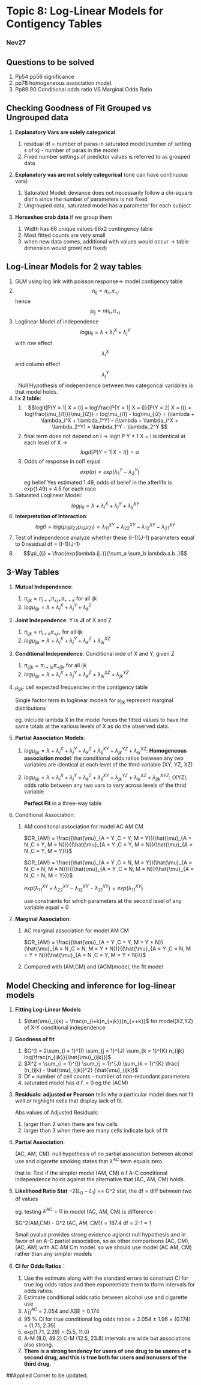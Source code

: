 # Topic 8: Log-Linear Models for Contigency Tables

### Nov27

## Questions to be solved

1. Pp54 pp56 significance
2. pp78 homogeneous association model.
3. Pp89 90 Conditional odds ratio VS Marginal Odds Ratio


## Checking Goodness of Fit Grouped vs Ungrouped data

1. **Explanatory Vars are solely categorical** 
   1. residual df = number of paras in saturated model(number of setting s of x) - number of paras in the model
   2. Fixed number settings of predictor values is referred to as grouped data
2. **Explanatory vas are not solely categorical** (one can have continuous vars)
   1. Saturated Model: deviance does not necessarily follow a chi-square dist'n since the number of parameters is not fixed
   2. Ungrouped data, saturated model has a parameter for each subject

3. **Horseshoe crab data** if we group them
   1. Width has 66 unique values 66x2 contingency table
   2. Most fitted counts are very small
   3. when new data comes, additional with values would occur -> table dimension would grow( not fixed)



## Log-Linear Models for 2 way tables

1. GLM using log link with poisson response-> model contigency table
2. $$\pi_{ij} = \pi_{i+} \pi_{+j}$$ hence  $$\mu_{ij} = n\pi_{i+} \pi_{+j}$$
3. Loglinear Model of independence $$log\mu_{ij} = \lambda + \lambda_i^X + \lambda_j^Y$$ with row effect $$\lambda_i^X$$ and column effect $$\lambda_j^Y$$. Null Hypothesis of independence between two categorical variables is that model holds.
4. **I x 2 table**: 
   1. $$logit[P(Y = 1| X = i)] = log\frac{P(Y = 1| X = i)}{P(Y = 2| X = i)} = log\frac{\mu_{i1}}{\mu_{i2}} = log\mu_{i1} - log\mu_{i2} = (\lambda + \lambda_i^X + \lambda_1^Y) - (\lambda + \lambda_i^X + \lambda_2^Y) = \lambda_1^Y - \lambda_2^Y $$
   2.  final term does not depend on i -> logit P Y = 1 X = i is identical at each level of X ->$$logit [P (Y = 1 | X = i)] = \alpha$$
   3. Odds of response in col1 equal $$exp(\alpha) = exp(\lambda_1^Y - \lambda_2^Y)$$ eg belief Yes estimated 1.49, odds of belief in the afterlife is exp(1.49) = 4.5 for each race
5. Saturated Loglinear Model: $$log\mu_{ij} = \lambda + \lambda_i^X + \lambda_j^Y + \lambda_{ij}^{XY}$$
6. **Interpretation of Interaction**: $$log\theta = log (\mu_{11} \mu_{22} \mu_{12} \mu_{21})= \lambda_{11}^{XY} + \lambda_{22}^{XY} - \lambda_{12}^{XY} - \lambda_{21}^{XY}$$
7. Test of independence analyze whether these (I-1)(J-1) parameters equal to 0 residual df = (I-1)(J-1)
8. $$\pi_{ij} = \frac{exp(lambda.ij..)}{\sum_a \sum_b lambda.a.b..}$$

## 3-Way Tables

1. **Mutual Independence**: 

   1. $\pi_{ijk} = \pi_{i++}\pi_{+j+}\pi_{++k}$ for all ijk
   2. $log\mu_{ijk} = \lambda + \lambda_i^X + \lambda_j^Y + \lambda_k^Z$

2. **Joint Independence**:  Y is **JI** of X and Z

   1. $\pi_{ijk} = \pi_{i+k}\pi_{+j+}$ for all ijk
   2. $log\mu_{ijk} = \lambda + \lambda_i^X + \lambda_j^Y + \lambda_k^Z + \lambda_{ik}^{XZ}$

3. **Conditional Independence**: Conditional inde of X and Y, given Z

   1. $\pi_{ij|k} = \pi_{i+|k}\pi_{+j|k}$ for all ijk
   2. $log\mu_{ijk} = \lambda + \lambda_i^X + \lambda_j^Y + \lambda_k^Z + \lambda_{ik}^{XZ}+ \lambda_{jk}^{YZ}$

4. $\mu_{ijk}$: cell expected frequencies in the contigency table

   Single factor term in loglinear models for $\mu_{ijk}$ represent marginal distributions

   eg. inlclude lambda X in the model forces the fitted values to have the same totals at the various levels of X as do the observed data.

5. **Partial Association Models**: 

   1. $log\mu_{ijk} = \lambda + \lambda_i^X + \lambda_j^Y + \lambda_k^Z + \lambda_{ij}^{XY} + \lambda_{jk}^{YZ} + \lambda_{ik}^{XZ}$:  **Homogeneous association model**: the conditional odds ratios between any two variables are identical at each level of the third variable (XY, YZ, XZ)

   2. $log\mu_{ijk} = \lambda + \lambda_i^X + \lambda_j^Y + \lambda_k^Z + \lambda_{ij}^{XY} + \lambda_{jk}^{YZ} + \lambda_{ik}^{XZ}+ \lambda_{ijk}^{XYZ}$: (XYZ), odds ratio between any two vars to vary across levels of the thrid variable

      **Perfect Fit** in a three-way table

6. Conditional Association:

   1. AM conditonal association for model AC AM CM

      $OR_{AM} = \frac{(\hat{\mu}_{A = Y ,C = Y, M = Y})(\hat{\mu}_{A = N ,C = Y, M = N})}{(\hat{\mu}_{A = Y ,C = Y, M = N})(\hat{\mu}_{A = N ,C = Y, M = Y})}$

      $OR_{AM} = \frac{(\hat{\mu}_{A = Y ,C = N, M = Y})(\hat{\mu}_{A = N ,C = N, M = N})}{(\hat{\mu}_{A = Y ,C = N, M = N})(\hat{\mu}_{A = N ,C = N, M = Y})}$

      $exp(\lambda_{11}^{XY} + \lambda_{22}^{XY} - \lambda_{12}^{XY} - \lambda_{21}^{XY}) = exp(\lambda_{11}^{XY})$

      use constraints for which parameters at the second level of any variable equal = 0

7. **Marginal Association**:

   1. AC marginal association for model AM CM

      $OR_{AM} = \frac{(\hat{\mu}_{A = Y ,C = Y, M = Y + N})(\hat{\mu}_{A = N ,C = N, M = Y + N})}{(\hat{\mu}_{A = Y ,C = N, M = Y + N})(\hat{\mu}_{A = N ,C = Y, M = Y + N})}$

   2. Compared with (AM,CM) and (ACM)model, the fit model 



## Model Checking and inference for log-linear models

1. **Fitting Log-Linear Models**

   1. $\hat{\mu}_{ijk} = \frac{n_{i+k}n_{+jk}}{n_{++k}}$  for model(XZ,YZ) of X-Y conditional independence

2. **Goodness of fit**

   1. $G^2 = 2\sum_{i = 1}^{I} \sum_{j = 1}^{J} \sum_{k = 1}^{K} n_{ijk} log(\frac{n_{ijk}}{\hat{\mu}_{ijk}})$
   2. $X^2 = \sum_{i = 1}^{I} \sum_{j = 1}^{J} \sum_{k = 1}^{K} \frac{ (n_{ijk} - \hat{\mu}_{ijk})^2} {\hat{\mu}_{ijk}}$
   3. Df = number of cell counts - number of non-redundant parameters
   4. saturated model has d.f. = 0 eg the (ACM)

3. **Residuals: adjusted or Pearson** tells why a particular model does not fit well or highlight cells that display lack of fit.

   Abs values of Adjusted Residuals: 

   1. larger than 2 when there are few cells
   2. larger than 3 when there are many cells indicate lack of fit

4. **Partial Association**:

   (AC, AM, CM): null hypothesis of no partial association between alcohol use and cigarette smoking states that  $\lambda^{AC}$ term equals zero.

   that is: Test if the simpler model (AM, CM) o f A-C conditional independence holds against the alternative that (AC, AM, CM) holds.

5. **Likelihood Ratio Stat** $-2(L_0 - L_1)$ == G^2 stat, the df = diff between two df values

   eg. testing $\lambda^{AC} = 0$ in model (AC, AM, CM) is  difference : 

   $G^2(AM,CM) - G^2 (AC, AM, CM)) = 187.4 df = 2-1 = 1

   Small pvalue provides strong evidence agianst null hypothesis and in favor of an A-C partial association, so as other comparisons (AC, CM), (AC, AM) with AC AM Cm model. so we should use model (AC AM, CM) rather than any simpler models

6. **CI for Odds Ratios**：
   1. Use the estimate along with the standard errors to construct CI for true log odds ratios and then exponentiate them to tform intervals for odds ratios.
   2. Estimate conditional odds ratio between alcohol use and cigarette use
   3. $\hat{\lambda}_{11}^{AC}$ = 2.054 and ASE = 0.174
   4. 95 % CI for true conditional log odds ratios = 2.054 $\pm$ 1.96 $\times$ (0.174) = (1,71, 2.39)
   5. exp(1.71, 2.39) = (5.5, 11.0)
   6. A-M (8.0, 49.2) C-M (12.5, 23.8) intervals are wide but associations also strong.
   7. **There is a strong tendency for users of one drug to be useres of a second drug, and this is true both for users and nonusers of the third drug.**



##Applied Corner to be updated.










